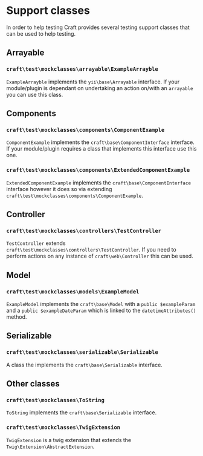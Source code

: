 # Support classes

In order to help testing Craft provides several testing support classes that can be used to help testing.

## Arrayable

### `craft\test\mockclasses\arrayable\ExampleArrayble`

`ExampleArrayble` implements the `yii\base\Arrayable` interface. If your module/plugin is dependant on undertaking an action on/with an `arrayable` you can use this class.

## Components

### `craft\test\mockclasses\components\ComponentExample`

`ComponentExample` implements the `craft\base\ComponentInterface` interface. If your module/plugin requires a class that implements this interface use this one.

### `craft\test\mockclasses\components\ExtendedComponentExample`

`ExtendedComponentExample` implements the `craft\base\ComponentInterface` interface however it does so via extending `craft\test\mockclasses\components\ComponentExample`.

## Controller

### `craft\test\mockclasses\controllers\TestController`

`TestController` extends `craft\test\mockclasses\controllers\TestController`. If you need to perform actions on any instance of `craft\web\Controller` this can be used.

## Model

### `craft\test\mockclasses\models\ExampleModel`

`ExampleModel` implements the `craft\base\Model` with a `public $exampleParam` and a `public $exampleDateParam` which is linked to the `datetimeAttributes()` method.

## Serializable

### `craft\test\mockclasses\serializable\Serializable`

A class the implements the `craft\base\Serializable` interface.

## Other classes

### `craft\test\mockclasses\ToString`

`ToString` implements the `craft\base\Serializable` interface.

### `craft\test\mockclasses\TwigExtension`

`TwigExtension` is a twig extension that extends the `Twig\Extension\AbstractExtension`.